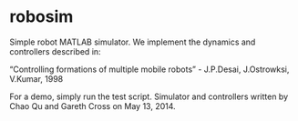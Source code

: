 robosim
========

Simple robot MATLAB simulator. We implement the dynamics and controllers described in:

“Controlling formations of multiple mobile robots” - J.P.Desai, J.Ostrowksi, V.Kumar, 1998

For a demo, simply run the test script. Simulator and controllers written by Chao Qu and Gareth Cross on May 13, 2014.
